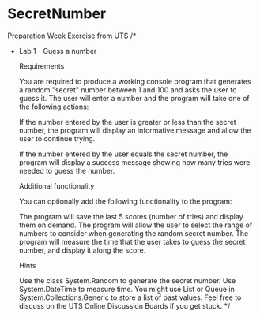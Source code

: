 # SecretNumber
Preparation Week Exercise from UTS
/*
 * Lab 1 - Guess a number

    Requirements

    You are required to produce a working console program that generates a random "secret" number 
    between 1 and 100 and asks the user to guess it. The user will enter a number and the program 
    will take one of the following actions:

    If the number entered by the user is greater or less than the secret number, the program will display 
    an informative message and allow the user to continue trying.

    If the number entered by the user equals the secret number, the program will display 
    a success message showing how many tries were needed to guess the number.
    
    Additional functionality

    You can optionally add the following functionality to the program:

    The program will save the last 5 scores (number of tries) and display them on demand.
    The program will allow the user to select the range of numbers to consider when generating the random 
    secret number.
    The program will measure the time that the user takes to guess the secret number, and display it 
    along the score.
   
    Hints

    Use the class System.Random to generate the secret number.
    Use System.DateTime to measure time.
    You might use List<int> or Queue<int> in System.Collections.Generic to store a list of past values.
    Feel free to discuss on the UTS Online Discussion Boards if you get stuck.
*/
